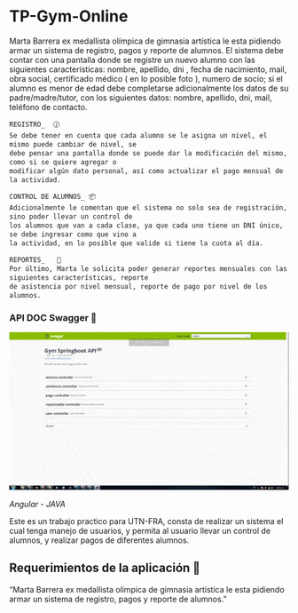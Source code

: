 
# **TP-Gym-Online**

Marta Barrera ex medallista olímpica de gimnasia artística le esta pidiendo armar un sistema de registro,
pagos y reporte de alumnos.
El sistema debe contar con una pantalla donde se registre un nuevo alumno con las siguientes
características: nombre, apellido, dni , fecha de nacimiento, mail, obra social, certificado médico ( en lo
posible foto ), numero de socio; si el alumno es menor de edad debe completarse adicionalmente los
datos de su padre/madre/tutor, con los siguientes datos: nombre, apellido, dni, mail, teléfono de
contacto.


```
REGISTRO_  🕜
Se debe tener en cuenta que cada alumno se le asigna un nivel, el mismo puede cambiar de nivel, se
debe pensar una pantalla donde se puede dar la modificación del mismo, como si se quiere agregar o
modificar algún dato personal, así como actualizar el pago mensual de la actividad.

```

```
CONTROL DE ALUMNOS_ 📦
Adicionalmente le comentan que el sistema no solo sea de registración, sino poder llevar un control de
los alumnos que van a cada clase, ya que cada uno tiene un DNI único, se debe ingresar como que vino a
la actividad, en lo posible que valide si tiene la cuota al día.

```

```
REPORTES_   🔧
Por último, Marta le solicita poder generar reportes mensuales con las siguientes características, reporte
de asistencia por nivel mensual, reporte de pago por nivel de los alumnos.

```

### API DOC Swagger 🏥

![principal](https://github.com/nicohnavarro/gym_app_frontend/blob/master/src/assets/readme/10_api-doc.gif)



_Angular - JAVA_

Este es un trabajo practico para UTN-FRA, consta de realizar un sistema el cual tenga manejo de usuarios, y permita al usuario llevar un control de alumnos,
 y realizar pagos de diferentes alumnos.
 
## Requerimientos de la aplicación 🚀

“Marta Barrera ex medallista olímpica de gimnasia artística le esta pidiendo armar un sistema de registro,
pagos y reporte de alumnos.”

